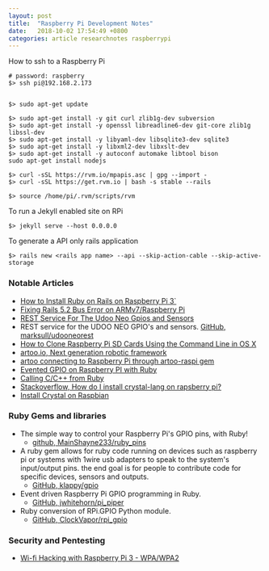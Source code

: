 ```yaml
---
layout: post
title:  "Raspberry Pi Development Notes"
date:   2018-10-02 17:54:49 +0800
categories: article researchnotes raspberrypi
---
```


How to ssh to a Raspberry Pi

~~~
# password: raspberry
$> ssh pi@192.168.2.173
~~~

~~~

$> sudo apt-get update

$> sudo apt-get install -y git curl zlib1g-dev subversion
$> sudo apt-get install -y openssl libreadline6-dev git-core zlib1g libssl-dev
$> sudo apt-get install -y libyaml-dev libsqlite3-dev sqlite3
$> sudo apt-get install -y libxml2-dev libxslt-dev
$> sudo apt-get install -y autoconf automake libtool bison
sudo apt-get install nodejs

$> curl -sSL https://rvm.io/mpapis.asc | gpg --import -
$> curl -sSL https://get.rvm.io | bash -s stable --rails

$> source /home/pi/.rvm/scripts/rvm
~~~

To run a Jekyll enabled site on RPi 
~~~
$> jekyll serve --host 0.0.0.0
~~~



To generate a API only rails application
~~~
$> rails new <rails app name> --api --skip-action-cable --skip-active-storage
~~~



### Notable Articles
- [How to Install Ruby on Rails on Raspberry Pi 3`](https://parsun.com/2017/09/23/how-to-install-ruby-on-rails-on-raspberry-pi-3/)
- [Fixing Rails 5.2 Bus Error on ARMv7/Raspberry Pi](https://romkey.com/2018/05/14/fixing-rails-5-2-bus-error-on-armv7-raspberry-pi/)
- [REST Service For The Udoo Neo Gpios and Sensors](https://www.udoo.org/rest-service-for-the-udoo-neo-gpios-and-sensors/)
- REST service for the UDOO NEO GPIO's and sensors. [GitHub, marksull/udooneorest](https://github.com/marksull/udooneorest)
- [How to Clone Raspberry Pi SD Cards Using the Command Line in OS X](https://computers.tutsplus.com/articles/how-to-clone-raspberry-pi-sd-cards-using-the-command-line-in-os-x--mac-59911)
- [artoo.io, Next generation robotic framework](http://artoo.io/)
- [artoo connecting to Raspberry Pi through artoo-raspi gem](http://artoo.io/documentation/platforms/raspberry-pi/)
- [Evented GPIO on Raspberry PI with Ruby](https://tenderlovemaking.com/2017/01/17/evented-gpio-on-raspberry-pi-with-ruby.html)
- [Calling C/C++ from Ruby](https://www.amberbit.com/blog/2014/6/12/calling-c-cpp-from-ruby/)
- [Stackoverflow, How do I install crystal-lang on rapsberry pi?](https://stackoverflow.com/questions/42796143/how-do-i-install-crystal-lang-on-rapsberry-pi/42796648#42796648)
- [Install Crystal on Raspbian](http://public.portalier.com/raspbian/)


### Ruby Gems and libraries
- The simple way to control your Raspberry Pi's GPIO pins, with Ruby! 
  - [github, MainShayne233/ruby_pins](https://github.com/MainShayne233/ruby_pins)
- A ruby gem allows for ruby code running on devices such as raspberry pi or systems with 1wire usb adapters to speak to the system's input/output pins. the end goal is for people to contribute code for specific devices, sensors and outputs. 
  - [GitHub, klappy/gpio](https://github.com/klappy/gpio)
- Event driven Raspberry Pi GPIO programming in Ruby. 
  - [GitHub, jwhitehorn/pi_piper](https://github.com/jwhitehorn/pi_piper)
- Ruby conversion of RPi.GPIO Python module.
  - [GitHub, ClockVapor/rpi_gpio](https://github.com/ClockVapor/rpi_gpio)



### Security and Pentesting

- [Wi-fi Hacking with Raspberry Pi 3 - WPA/WPA2](https://www.youtube.com/watch?v=RZEZp8fqn_0)